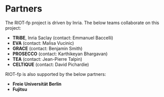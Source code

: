 # Partners 

The RIOT-fp project is driven by Inria. The below teams collaborate on this project:

- **TRiBE**, Inria Saclay (contact: Emmanuel Baccelli)
- **EVA** (contact: Malisa Vucinic)
- **GRACE** (contact: Benjamin Smith)
- **PROSECCO** (contact: Karthikeyan Bhargavan)
- **TEA** (contact: Jean-Pierre Talpin)
- **CELTIQUE** (contact: David Pichardie)

RIOT-fp is also supported by the below partners:

- **Freie Universität Berlin**
- **Fujitsu**
